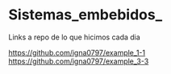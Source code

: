 # Sistemas_embebidos_

Links a repo de lo que hicimos cada dia

https://github.com/igna0797/example_1-1
https://github.com/igna0797/example_3-3
